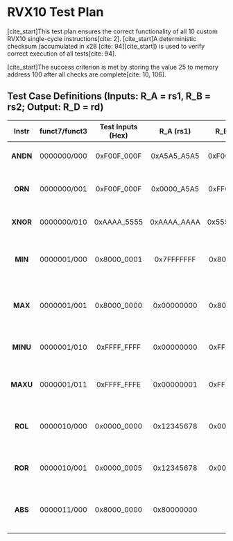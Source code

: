 # RVX10 Test Plan

[cite_start]This test plan ensures the correct functionality of all 10 custom RVX10 single-cycle instructions[cite: 2]. [cite_start]A deterministic checksum (accumulated in x28 [cite: 94][cite_start]) is used to verify correct execution of all tests[cite: 94].

[cite_start]The success criterion is met by storing the value 25 to memory address 100 after all checks are complete[cite: 10, 106].

## Test Case Definitions (Inputs: R_A = rs1, R_B = rs2; Output: R_D = rd)

| Instr | funct7/funct3 | Test Inputs (Hex) | R_A (rs1) | R_B (rs2) | Expected R_D (rd) (Hex) | Property Tested |
| :---: | :---: | :---: | :---: | :---: | :---: | :--- |
| **ANDN** | 0000000/000 | 0xF00F_000F | 0xA5A5_A5A5 | 0xF00F_000F | 0x0000_A5A5 | [cite_start]Bitwise AND-NOT: rd = rs1 & ~rs2[cite: 25]. |
| **ORN** | 0000000/001 | 0xF00F_000F | 0x0000_A5A5 | 0xFF00_FFFF | 0xFF00_A5A5 | Bitwise OR-NOT: rd = rs1 \| [cite_start]~rs2[cite: 25]. |
| **XNOR** | 0000000/010 | 0xAAAA_5555 | 0xAAAA_AAAA | 0x5555_5555 | 0x0000_0000 | [cite_start]Bitwise XNOR: rd = ~(rs1 ^ rs2)[cite: 25]. |
| **MIN** | 0000001/000 | 0x8000_0001 | 0x7FFFFFFF | 0x80000001 | 0x8000_0001 | [cite_start]Signed minimum: $rd=(int32(rs1)<int32(rs2))?rs1:rs2$[cite: 25]. |
| **MAX** | 0000001/001 | 0x8000_0000 | 0x00000000 | 0x80000000 | 0x0000_0000 | [cite_start]Signed maximum: $rd=(int32(rs1)>int32(rs2))?rs1:rs2$[cite: 25]. |
| **MINU** | 0000001/010 | 0xFFFF_FFFF | 0x00000000 | 0xFFFF_FFFF | 0x0000_0000 | [cite_start]Unsigned minimum: $rd=(rs1<rs2)?rs1:rs2$[cite: 25]. |
| **MAXU** | 0000001/011 | 0xFFFF_FFFE | 0x00000001 | 0xFFFF_FFFE | 0xFFFF_FFFE | [cite_start]Unsigned maximum: $rd=(rs1>rs2)?rs1:rs2$[cite: 25]. |
| **ROL** | 0000010/000 | 0x0000_0000 | 0x12345678 | 0x00000000 | 0x12345678 | [cite_start]Rotate by zero: ROL with $s=0$ must return $rs1$ unchanged[cite: 29, 103]. |
| **ROR** | 0000010/001 | 0x0000_0005 | 0x12345678 | 0x00000005 | 0x78123456 | [cite_start]Rotate Right by 5 bits: $s=rs2[4:0]=5$[cite: 25]. |
| **ABS** | 0000011/000 | 0x8000_0000 | 0x80000000 | x0 | 0x8000_0000 | [cite_start]ABS overflow: $\text{ABS}(\text{INT\_MIN})=0\text{x80000000}$[cite: 30, 104]. |
